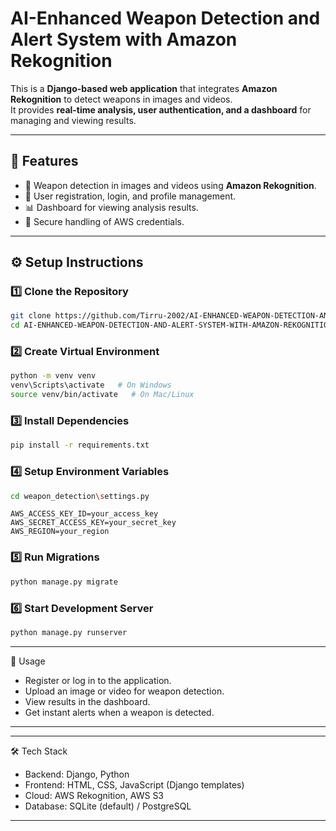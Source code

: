 # AI-Enhanced Weapon Detection and Alert System with Amazon Rekognition

This is a **Django-based web application** that integrates **Amazon Rekognition** to detect weapons in images and videos.  
It provides **real-time analysis, user authentication, and a dashboard** for managing and viewing results.

---

## 🚀 Features
- 🔫 Weapon detection in images and videos using **Amazon Rekognition**.  
- 👤 User registration, login, and profile management.  
- 📊 Dashboard for viewing analysis results.  
- 🔐 Secure handling of AWS credentials.  

---

## ⚙️ Setup Instructions

### 1️⃣ Clone the Repository

```bash
git clone https://github.com/Tirru-2002/AI-ENHANCED-WEAPON-DETECTION-AND-ALERT-SYSTEM-WITH-AMAZON-REKOGNITION.git
cd AI-ENHANCED-WEAPON-DETECTION-AND-ALERT-SYSTEM-WITH-AMAZON-REKOGNITION
```

### 2️⃣ Create Virtual Environment

```bash
python -m venv venv
venv\Scripts\activate   # On Windows
source venv/bin/activate   # On Mac/Linux
```

### 3️⃣ Install Dependencies

```bash
pip install -r requirements.txt
```

### 4️⃣ Setup Environment Variables
```bash
cd weapon_detection\settings.py
```
```env
AWS_ACCESS_KEY_ID=your_access_key
AWS_SECRET_ACCESS_KEY=your_secret_key
AWS_REGION=your_region
```

### 5️⃣ Run Migrations

```bash
python manage.py migrate
```

### 6️⃣ Start Development Server

```bash
python manage.py runserver
```

---
📌 Usage

- Register or log in to the application.
- Upload an image or video for weapon detection.
- View results in the dashboard.
- Get instant alerts when a weapon is detected.
---
---
🛠️ Tech Stack

- Backend: Django, Python
- Frontend: HTML, CSS, JavaScript (Django templates)
- Cloud: AWS Rekognition, AWS S3
- Database: SQLite (default) / PostgreSQL
---

